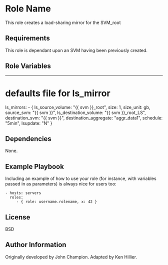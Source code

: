 Role Name
=========

This role creates a load-sharing mirror for the SVM_root

Requirements
------------

This role is dependant upon an SVM having been previously created. 

Role Variables
--------------

---
# defaults file for ls_mirror
ls_mirrors:
    - { ls_source_volume: "{{ svm }}_root", 
        size: 1, 
        size_unit: gb, 
        source_svm: "{{ svm }}", 
        ls_destination_volume: "{{ svm }}_root_LS", 
        destination_svm: "{{ svm }}", 
        destination_aggregate: "aggr_data1", 
        schedule: "5min", 
        lsupdate: "N" }

Dependencies
------------

None.

Example Playbook
----------------

Including an example of how to use your role (for instance, with variables passed in as parameters) is always nice for users too:

    - hosts: servers
      roles:
         - { role: username.rolename, x: 42 }

License
-------

BSD

Author Information
------------------

Originally developed by John Champion. 
Adapted by Ken Hillier.
